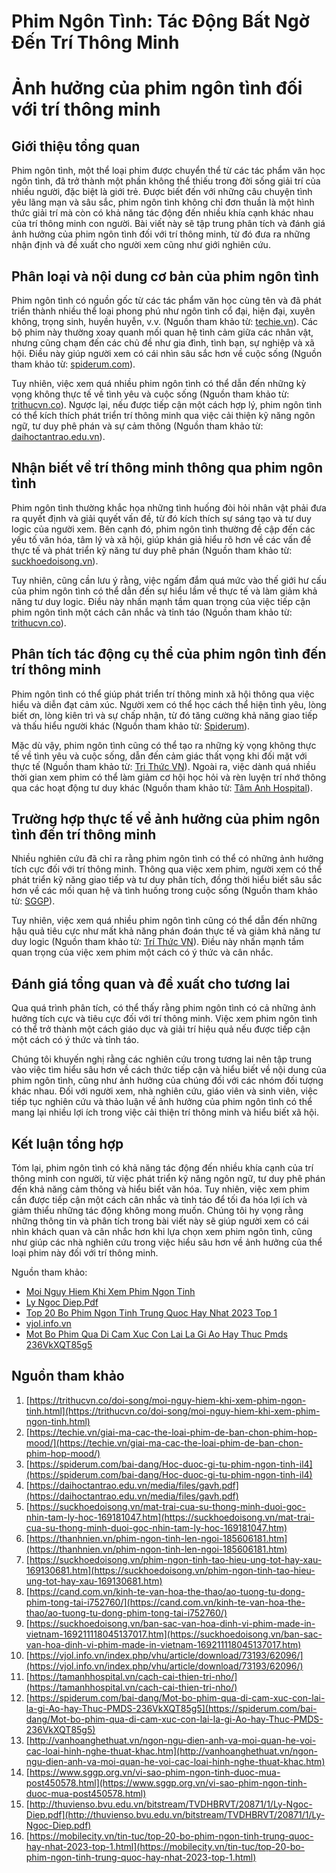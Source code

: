 # Phim Ngôn Tình: Tác Động Bất Ngờ Đến Trí Thông Minh

# Ảnh hưởng của phim ngôn tình đối với trí thông minh

## Giới thiệu tổng quan

Phim ngôn tình, một thể loại phim được chuyển thể từ các tác phẩm văn học ngôn tình, đã trở thành một phần không thể thiếu trong đời sống giải trí của nhiều người, đặc biệt là giới trẻ. Được biết đến với những câu chuyện tình yêu lãng mạn và sâu sắc, phim ngôn tình không chỉ đơn thuần là một hình thức giải trí mà còn có khả năng tác động đến nhiều khía cạnh khác nhau của trí thông minh con người. Bài viết này sẽ tập trung phân tích và đánh giá ảnh hưởng của phim ngôn tình đối với trí thông minh, từ đó đưa ra những nhận định và đề xuất cho người xem cũng như giới nghiên cứu.

## Phân loại và nội dung cơ bản của phim ngôn tình

Phim ngôn tình có nguồn gốc từ các tác phẩm văn học cùng tên và đã phát triển thành nhiều thể loại phong phú như ngôn tình cổ đại, hiện đại, xuyên không, trọng sinh, huyền huyễn, v.v. (Nguồn tham khảo từ: [techie.vn](https://techie.vn/giai-ma-cac-the-loai-phim-de-ban-chon-phim-hop-mood/)). Các bộ phim này thường xoay quanh mối quan hệ tình cảm giữa các nhân vật, nhưng cũng chạm đến các chủ đề như gia đình, tình bạn, sự nghiệp và xã hội. Điều này giúp người xem có cái nhìn sâu sắc hơn về cuộc sống (Nguồn tham khảo từ: [spiderum.com](https://spiderum.com/bai-dang/Hoc-duoc-gi-tu-phim-ngon-tinh-il4)).

Tuy nhiên, việc xem quá nhiều phim ngôn tình có thể dẫn đến những kỳ vọng không thực tế về tình yêu và cuộc sống (Nguồn tham khảo từ: [trithucvn.co](https://trithucvn.co/doi-song/moi-nguy-hiem-khi-xem-phim-ngon-tinh.html)). Ngược lại, nếu được tiếp cận một cách hợp lý, phim ngôn tình có thể kích thích phát triển trí thông minh qua việc cải thiện kỹ năng ngôn ngữ, tư duy phê phán và sự cảm thông (Nguồn tham khảo từ: [daihoctantrao.edu.vn](https://daihoctantrao.edu.vn/media/files/gavh.pdf)).

## Nhận biết về trí thông minh thông qua phim ngôn tình

Phim ngôn tình thường khắc họa những tình huống đòi hỏi nhân vật phải đưa ra quyết định và giải quyết vấn đề, từ đó kích thích sự sáng tạo và tư duy logic của người xem. Bên cạnh đó, phim ngôn tình thường đề cập đến các yếu tố văn hóa, tâm lý và xã hội, giúp khán giả hiểu rõ hơn về các vấn đề thực tế và phát triển kỹ năng tư duy phê phán (Nguồn tham khảo từ: [suckhoedoisong.vn](https://suckhoedoisong.vn/phim-ngon-tinh-tao-hieu-ung-tot-hay-xau-169130681.htm)).

Tuy nhiên, cũng cần lưu ý rằng, việc ngấm đắm quá mức vào thế giới hư cấu của phim ngôn tình có thể dẫn đến sự hiểu lầm về thực tế và làm giảm khả năng tư duy logic. Điều này nhấn mạnh tầm quan trọng của việc tiếp cận phim ngôn tình một cách cân nhắc và tỉnh táo (Nguồn tham khảo từ: [trithucvn.co](https://trithucvn.co/doi-song/moi-nguy-hiem-khi-xem-phim-ngon-tinh.html)).

## Phân tích tác động cụ thể của phim ngôn tình đến trí thông minh

Phim ngôn tình có thể giúp phát triển trí thông minh xã hội thông qua việc hiểu và diễn đạt cảm xúc. Người xem có thể học cách thể hiện tình yêu, lòng biết ơn, lòng kiên trì và sự chấp nhận, từ đó tăng cường khả năng giao tiếp và thấu hiểu người khác (Nguồn tham khảo từ: [Spiderum](https://spiderum.com/bai-dang/Mot-bo-phim-qua-di-cam-xuc-con-lai-la-gi-Ao-hay-Thuc-PMDS-236VkXQT85g5)).

Mặc dù vậy, phim ngôn tình cũng có thể tạo ra những kỳ vọng không thực tế về tình yêu và cuộc sống, dẫn đến cảm giác thất vọng khi đối mặt với thực tế (Nguồn tham khảo từ: [Tri Thức VN](https://trithucvn.co/doi-song/moi-nguy-hiem-khi-xem-phim-ngon-tinh.html)). Ngoài ra, việc dành quá nhiều thời gian xem phim có thể làm giảm cơ hội học hỏi và rèn luyện trí nhớ thông qua các hoạt động tư duy khác (Nguồn tham khảo từ: [Tâm Anh Hospital](https://tamanhhospital.vn/cach-cai-thien-tri-nho/)).

## Trường hợp thực tế về ảnh hưởng của phim ngôn tình đến trí thông minh

Nhiều nghiên cứu đã chỉ ra rằng phim ngôn tình có thể có những ảnh hưởng tích cực đối với trí thông minh. Thông qua việc xem phim, người xem có thể phát triển kỹ năng giao tiếp và tư duy phân tích, đồng thời hiểu biết sâu sắc hơn về các mối quan hệ và tình huống trong cuộc sống (Nguồn tham khảo từ: [SGGP](https://www.sggp.org.vn/vi-sao-phim-ngon-tinh-duoc-mua-post450578.html)).

Tuy nhiên, việc xem quá nhiều phim ngôn tình cũng có thể dẫn đến những hậu quả tiêu cực như mất khả năng phán đoán thực tế và giảm khả năng tư duy logic (Nguồn tham khảo từ: [Trí Thức VN](https://trithucvn.co/doi-song/moi-nguy-hiem-khi-xem-phim-ngon-tinh.html)). Điều này nhấn mạnh tầm quan trọng của việc xem phim một cách có ý thức và cân nhắc.

## Đánh giá tổng quan và đề xuất cho tương lai

Qua quá trình phân tích, có thể thấy rằng phim ngôn tình có cả những ảnh hưởng tích cực và tiêu cực đối với trí thông minh. Việc xem phim ngôn tình có thể trở thành một cách giáo dục và giải trí hiệu quả nếu được tiếp cận một cách có ý thức và tỉnh táo.

Chúng tôi khuyến nghị rằng các nghiên cứu trong tương lai nên tập trung vào việc tìm hiểu sâu hơn về cách thức tiếp cận và hiểu biết về nội dung của phim ngôn tình, cũng như ảnh hưởng của chúng đối với các nhóm đối tượng khác nhau. Đối với người xem, nhà nghiên cứu, giáo viên và sinh viên, việc tiếp tục nghiên cứu và thảo luận về ảnh hưởng của phim ngôn tình có thể mang lại nhiều lợi ích trong việc cải thiện trí thông minh và hiểu biết xã hội.

## Kết luận tổng hợp

Tóm lại, phim ngôn tình có khả năng tác động đến nhiều khía cạnh của trí thông minh con người, từ việc phát triển kỹ năng ngôn ngữ, tư duy phê phán đến khả năng cảm thông và hiểu biết văn hóa. Tuy nhiên, việc xem phim cần được tiếp cận một cách cân nhắc và tỉnh táo để tối đa hóa lợi ích và giảm thiểu những tác động không mong muốn. Chúng tôi hy vọng rằng những thông tin và phân tích trong bài viết này sẽ giúp người xem có cái nhìn khách quan và cân nhắc hơn khi lựa chọn xem phim ngôn tình, cũng như giúp các nhà nghiên cứu trong việc hiểu sâu hơn về ảnh hưởng của thể loại phim này đối với trí thông minh.

Nguồn tham khảo:
- [Moi Nguy Hiem Khi Xem Phim Ngon Tinh](https://trithucvn.co/doi-song/moi-nguy-hiem-khi-xem-phim-ngon-tinh.html)
- [Ly Ngoc Diep.Pdf](http://thuvienso.bvu.edu.vn/bitstream/TVDHBRVT/20871/1/Ly-Ngoc-Diep.pdf)
- [Top 20 Bo Phim Ngon Tinh Trung Quoc Hay Nhat 2023 Top 1](https://mobilecity.vn/tin-tuc/top-20-bo-phim-ngon-tinh-trung-quoc-hay-nhat-2023-top-1.html)
- [vjol.info.vn](https://vjol.info.vn/index.php/vhu/article/download/73193/62096/)
- [Mot Bo Phim Qua Di Cam Xuc Con Lai La Gi Ao Hay Thuc Pmds 236VkXQT85g5](https://spiderum.com/bai-dang/Mot-bo-phim-qua-di-cam-xuc-con-lai-la-gi-Ao-hay-Thuc-PMDS-236VkXQT85g5)

## Nguồn tham khảo

1. [https://trithucvn.co/doi-song/moi-nguy-hiem-khi-xem-phim-ngon-tinh.html](https://trithucvn.co/doi-song/moi-nguy-hiem-khi-xem-phim-ngon-tinh.html)
2. [https://techie.vn/giai-ma-cac-the-loai-phim-de-ban-chon-phim-hop-mood/](https://techie.vn/giai-ma-cac-the-loai-phim-de-ban-chon-phim-hop-mood/)
3. [https://spiderum.com/bai-dang/Hoc-duoc-gi-tu-phim-ngon-tinh-il4](https://spiderum.com/bai-dang/Hoc-duoc-gi-tu-phim-ngon-tinh-il4)
4. [https://daihoctantrao.edu.vn/media/files/gavh.pdf](https://daihoctantrao.edu.vn/media/files/gavh.pdf)
5. [https://suckhoedoisong.vn/mat-trai-cua-su-thong-minh-duoi-goc-nhin-tam-ly-hoc-169181047.htm](https://suckhoedoisong.vn/mat-trai-cua-su-thong-minh-duoi-goc-nhin-tam-ly-hoc-169181047.htm)
6. [https://thanhnien.vn/phim-ngon-tinh-len-ngoi-185606181.htm](https://thanhnien.vn/phim-ngon-tinh-len-ngoi-185606181.htm)
7. [https://suckhoedoisong.vn/phim-ngon-tinh-tao-hieu-ung-tot-hay-xau-169130681.htm](https://suckhoedoisong.vn/phim-ngon-tinh-tao-hieu-ung-tot-hay-xau-169130681.htm)
8. [https://cand.com.vn/kinh-te-van-hoa-the-thao/ao-tuong-tu-dong-phim-tong-tai-i752760/](https://cand.com.vn/kinh-te-van-hoa-the-thao/ao-tuong-tu-dong-phim-tong-tai-i752760/)
9. [https://suckhoedoisong.vn/ban-sac-van-hoa-dinh-vi-phim-made-in-vietnam-169211118045137017.htm](https://suckhoedoisong.vn/ban-sac-van-hoa-dinh-vi-phim-made-in-vietnam-169211118045137017.htm)
10. [https://vjol.info.vn/index.php/vhu/article/download/73193/62096/](https://vjol.info.vn/index.php/vhu/article/download/73193/62096/)
11. [https://tamanhhospital.vn/cach-cai-thien-tri-nho/](https://tamanhhospital.vn/cach-cai-thien-tri-nho/)
12. [https://spiderum.com/bai-dang/Mot-bo-phim-qua-di-cam-xuc-con-lai-la-gi-Ao-hay-Thuc-PMDS-236VkXQT85g5](https://spiderum.com/bai-dang/Mot-bo-phim-qua-di-cam-xuc-con-lai-la-gi-Ao-hay-Thuc-PMDS-236VkXQT85g5)
13. [http://vanhoanghethuat.vn/ngon-ngu-dien-anh-va-moi-quan-he-voi-cac-loai-hinh-nghe-thuat-khac.htm](http://vanhoanghethuat.vn/ngon-ngu-dien-anh-va-moi-quan-he-voi-cac-loai-hinh-nghe-thuat-khac.htm)
14. [https://www.sggp.org.vn/vi-sao-phim-ngon-tinh-duoc-mua-post450578.html](https://www.sggp.org.vn/vi-sao-phim-ngon-tinh-duoc-mua-post450578.html)
15. [http://thuvienso.bvu.edu.vn/bitstream/TVDHBRVT/20871/1/Ly-Ngoc-Diep.pdf](http://thuvienso.bvu.edu.vn/bitstream/TVDHBRVT/20871/1/Ly-Ngoc-Diep.pdf)
16. [https://mobilecity.vn/tin-tuc/top-20-bo-phim-ngon-tinh-trung-quoc-hay-nhat-2023-top-1.html](https://mobilecity.vn/tin-tuc/top-20-bo-phim-ngon-tinh-trung-quoc-hay-nhat-2023-top-1.html)
